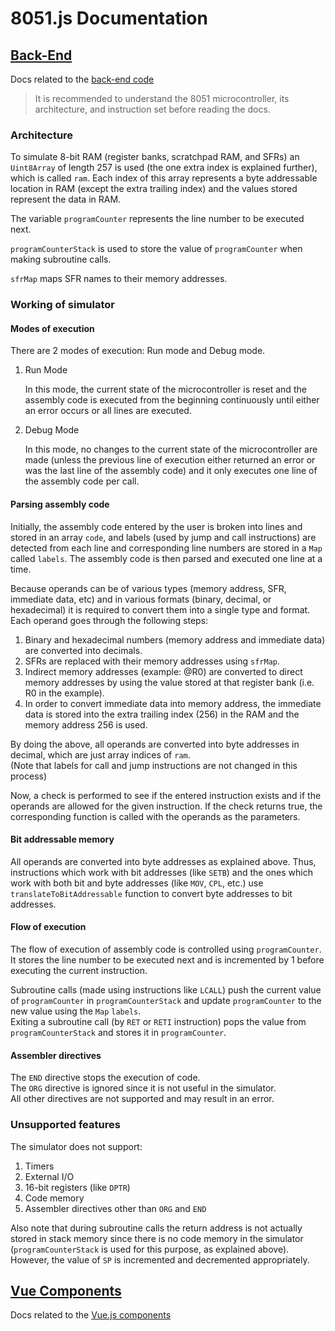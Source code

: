 # 8051.js Documentation

## [Back-End](back-end)
Docs related to the [back-end code](../src/lib)

>It is recommended to understand the 8051 microcontroller, its architecture, and instruction set before reading the docs.

### Architecture
To simulate 8-bit RAM (register banks, scratchpad RAM, and SFRs) an ```Uint8Array``` of length 257 is used (the one extra index is explained further), which is called ```ram```. Each index of this array represents a byte addressable location in RAM (except the extra trailing index) and the values stored represent the data in RAM.

The variable ```programCounter``` represents the line number to be executed next.

```programCounterStack``` is used to store the value of ```programCounter``` when making subroutine calls.

```sfrMap``` maps SFR names to their memory addresses.

### Working of simulator

#### Modes of execution
There are 2 modes of execution: Run mode and Debug mode.

1. Run Mode

   In this mode, the current state of the microcontroller is reset and the assembly code is executed from the beginning continuously until either an error occurs or all lines are executed.

2. Debug Mode

   In this mode, no changes to the current state of the microcontroller are made (unless the previous line of execution either returned an error or was the last line of the assembly code) and it only executes one line of the assembly code per call.

#### Parsing assembly code
Initially, the assembly code entered by the user is broken into lines and stored in an array ```code```, and labels (used by jump and call instructions) are detected from each line and corresponding line numbers are stored in a ```Map``` called ```labels```. The assembly code is then parsed and executed one line at a time.

Because operands can be of various types (memory address, SFR, immediate data, etc) and in various formats (binary, decimal, or hexadecimal) it is required to convert them into a single type and format.  
Each operand goes through the following steps:

1. Binary and hexadecimal numbers (memory address and immediate data) are converted into decimals.
2. SFRs are replaced with their memory addresses using ```sfrMap```.
3. Indirect memory addresses (example: @R0) are converted to direct memory addresses by using the value stored at that register bank (i.e. R0 in the example).
4. In order to convert immediate data into memory address, the immediate data is stored into the extra trailing index (256) in the RAM and the memory address 256 is used.

By doing the above, all operands are converted into byte addresses in decimal, which are just array indices of ```ram```.  
(Note that labels for call and jump instructions are not changed in this process)

Now, a check is performed to see if the entered instruction exists and if the operands are allowed for the given instruction. If the check returns true, the corresponding function is called with the operands as the parameters.

#### Bit addressable memory
All operands are converted into byte addresses as explained above. Thus, instructions which work with bit addresses (like ```SETB```) and the ones which work with both bit and byte addresses (like ```MOV```, ```CPL```, etc.) use ```translateToBitAddressable``` function to convert byte addresses to bit addresses.

#### Flow of execution
The flow of execution of assembly code is controlled using ```programCounter```. It stores the line number to be executed next and is incremented by 1 before executing the current instruction.  

Subroutine calls (made using instructions like ```LCALL```) push the current value of ```programCounter``` in ```programCounterStack``` and update ```programCounter``` to the new value using the ```Map``` ```labels```.   
Exiting a subroutine call (by ```RET``` or ```RETI``` instruction) pops the value from ```programCounterStack``` and stores it in ```programCounter```.

#### Assembler directives
The ```END``` directive stops the execution of code.  
The ```ORG``` directive is ignored since it is not useful in the simulator.  
All other directives are not supported and may result in an error.

### Unsupported features
The simulator does not support:

1. Timers
2. External I/O
3. 16-bit registers (like ```DPTR```)
4. Code memory
5. Assembler directives other than ```ORG``` and ```END```

Also note that during subroutine calls the return address is not actually stored in stack memory since there is no code memory in the simulator (```programCounterStack``` is used for this purpose, as explained above). However, the value of ```SP``` is incremented and decremented appropriately.

## [Vue Components](components)
Docs related to the [Vue.js components](../src/components)
